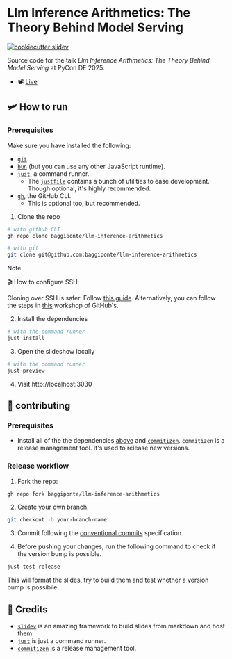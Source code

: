 # Llm Inference Arithmetics: The Theory Behind Model Serving

[![cookiecutter slidev](https://img.shields.io/badge/cookiecutter-slidev-D4AA00?logo=cookiecutter&logoColor=fff)](https://github.com/baggiponte/cookiecutter-slidev)

Source code for the talk *Llm Inference Arithmetics: The Theory Behind Model Serving* at PyCon DE 2025.

- 📽️ [Live]()

## 🛩️ How to run

### Prerequisites

Make sure you have installed the following:

* [`git`](https://git-scm.com/).
* [`bun`](https://bun.sh/) (but you can use any other JavaScript runtime).
* [`just`](https://just.systems/), a command runner.
  * The [`justfile`](./justfile) contains a bunch of utilities to ease development. Though optional, it's highly recommended.
* [`gh`](https://cli.github.com/), the GitHub CLI.
  * This is optional too, but recommended.

1. Clone the repo

```bash
# with github CLI
gh repo clone baggiponte/llm-inference-arithmetics

# with git
git clone git@github.com:baggiponte/llm-inference-arithmetics
```

> [!NOTE]
>
> 🎬 How to configure SSH
>
> Cloning over SSH is safer. Follow [this guide](https://www.youtube.com/watch?v=5o9ltH6YmtM).
> Alternatively, you can follow the steps in [this](https://github.com/git-merge-workshops/simplify-signing-with-ssh/blob/main/exercises/01-setup-workstation.md) workshop of GitHub's.


2. Install the dependencies

```bash
# with the command runner
just install
```

3. Open the slideshow locally

```bash
# with the command runner
just preview
```

4. Visit http://localhost:3030

## 🤗 contributing

### Prerequisites

* Install all of the the dependencies [above](,/README.md#%EF%B8%8F-how-to-run) and [`commitizen`](https://commitizen-tools.github.io/commitizen/). `commitizen` is a release management tool. It's used to release new versions.

### Release workflow

1. Fork the repo:

```bash
gh repo fork baggiponte/llm-inference-arithmetics
```

2. Create your own branch.

```bash
git checkout -b your-branch-name
```

3. Commit following the [conventional commits](https://www.conventionalcommits.org/en/v1.0.0/) specification.

4. Before pushing your changes, run the following command to check if the version bump is possible.

```bash
just test-release
```

This will format the slides, try to build them and test whether a version bump is possibile.

## 🙏 Credits

- [`slidev`](https://github.com/slidevjs/slidev) is an amazing framework to build slides from markdown and host them.
- [`just`](https://github.com/casey/just) is just a command runner.
- [`commitizen`](https://commitizen-tools.github.io/commitizen/) is a release management tool.
